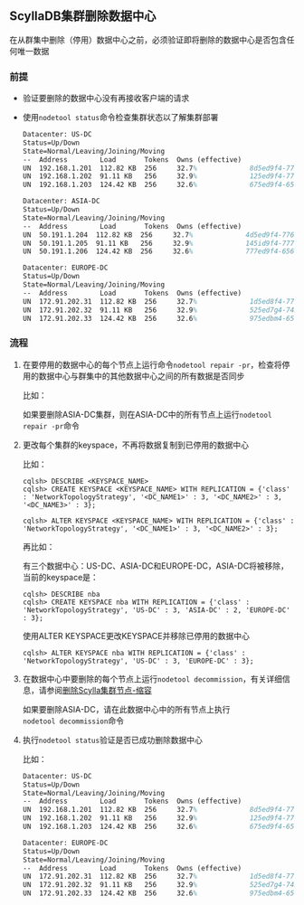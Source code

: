 ## ScyllaDB集群删除数据中心

在从群集中删除（停用）数据中心之前，必须验证即将删除的数据中心是否包含任何唯一数据

### 前提

- 验证要删除的数据中心没有再接收客户端的请求

- 使用`nodetool status`命令检查集群状态以了解集群部署

    ```tex
    Datacenter: US-DC
    Status=Up/Down
    State=Normal/Leaving/Joining/Moving
    --  Address        Load       Tokens  Owns (effective)                         Host ID         Rack
    UN  192.168.1.201  112.82 KB  256     32.7%             8d5ed9f4-7764-4dbd-bad8-43fddce94b7c   B1
    UN  192.168.1.202  91.11 KB   256     32.9%             125ed9f4-7777-1dbn-lac8-23fddce9123e   B1
    UN  192.168.1.203  124.42 KB  256     32.6%             675ed9f4-6564-6dbd-can8-43fddce952gy   B1

    Datacenter: ASIA-DC
    Status=Up/Down
    State=Normal/Leaving/Joining/Moving
    --  Address        Load       Tokens  Owns (effective)                         Host ID         Rack
    UN  50.191.1.204  112.82 KB  256     32.7%             4d5ed9f4-7764-4ded-dad8-63fdace94b7c   B1
    UN  50.191.1.205  91.11 KB   256     32.9%             145id9f4-7777-1dvn-nac8-83fdzce917r4   B1
    UN  50.191.1.206  124.42 KB  256     32.6%             777ed9f4-6564-6dsd-can8-13fdxce999gy   B1

    Datacenter: EUROPE-DC
    Status=Up/Down
    State=Normal/Leaving/Joining/Moving
    --  Address        Load       Tokens  Owns (effective)                         Host ID         Rack
    UN  172.91.202.31  112.82 KB  256     32.7%             1d5ed8f4-7764-4dbd-rad8-44fddce94b7v   B1
    UN  172.91.202.32  91.11 KB   256     32.9%             525ed7g4-7437-1dbn-mac8-53fddce9123c   B1
    UN  172.91.202.33  124.42 KB  256     32.6%             975edbm4-6564-63bd-san8-73fddce952ga   B1
    ```

### 流程

1. 在要停用的数据中心的每个节点上运行命令`nodetool repair -pr`，检查将停用的数据中心与群集中的其他数据中心之间的所有数据是否同步

    比如：

    如果要删除ASIA-DC集群，则在ASIA-DC中的所有节点上运行`nodetool repair -pr`命令

2. 更改每个集群的keyspace，不再将数据复制到已停用的数据中心

    比如：

    ```shell
    cqlsh> DESCRIBE <KEYSPACE_NAME>
    cqlsh> CREATE KEYSPACE <KEYSPACE_NAME> WITH REPLICATION = {'class' : 'NetworkTopologyStrategy', '<DC_NAME1>' : 3, '<DC_NAME2>' : 3, '<DC_NAME3>' : 3};

    cqlsh> ALTER KEYSPACE <KEYSPACE_NAME> WITH REPLICATION = {'class' : 'NetworkTopologyStrategy', '<DC_NAME1>' : 3, '<DC_NAME2>' : 3};
    ```

    再比如：

    有三个数据中心：US-DC、ASIA-DC和EUROPE-DC，ASIA-DC将被移除，当前的keyspace是：

    ```shell
    cqlsh> DESCRIBE nba
    cqlsh> CREATE KEYSPACE nba WITH REPLICATION = {'class' : 'NetworkTopologyStrategy', 'US-DC' : 3, 'ASIA-DC' : 2, 'EUROPE-DC' : 3};
    ```

    使用ALTER KEYSPACE更改KEYSPACE并移除已停用的数据中心

    ```shell
    cqlsh> ALTER KEYSPACE nba WITH REPLICATION = {'class' : 'NetworkTopologyStrategy', 'US-DC' : 3, 'EUROPE-DC' : 3};
    ```

3. 在数据中心中要删除的每个节点上运行`nodetool decommission`，有关详细信息，请参阅[删除Scylla集群节点-缩容](https://opensource.docs.scylladb.com/stable/operating-scylla/procedures/cluster-management/remove-node.html)

    如果要删除ASIA-DC，请在此数据中心中的所有节点上执行`nodetool decommission`命令

4. 执行`nodetool status`验证是否已成功删除数据中心

    比如：

    ```tex
    Datacenter: US-DC
    Status=Up/Down
    State=Normal/Leaving/Joining/Moving
    --  Address        Load       Tokens  Owns (effective)                         Host ID         Rack
    UN  192.168.1.201  112.82 KB  256     32.7%             8d5ed9f4-7764-4dbd-bad8-43fddce94b7c   B1
    UN  192.168.1.202  91.11 KB   256     32.9%             125ed9f4-7777-1dbn-mac8-43fddce9123e   B1
    UN  192.168.1.203  124.42 KB  256     32.6%             675ed9f4-6564-6dbd-can8-43fddce952gy   B1

    Datacenter: EUROPE-DC
    Status=Up/Down
    State=Normal/Leaving/Joining/Moving
    --  Address        Load       Tokens  Owns (effective)                         Host ID         Rack
    UN  172.91.202.31  112.82 KB  256     32.7%             1d5ed8f4-7764-4dbd-rad8-44fddce94b7v   B1
    UN  172.91.202.32  91.11 KB   256     32.9%             525ed7g4-7437-1dbn-mac8-53fddce9123c   B1
    UN  172.91.202.33  124.42 KB  256     32.6%             975edbm4-6564-63bd-san8-73fddce952ga   B1
    ```